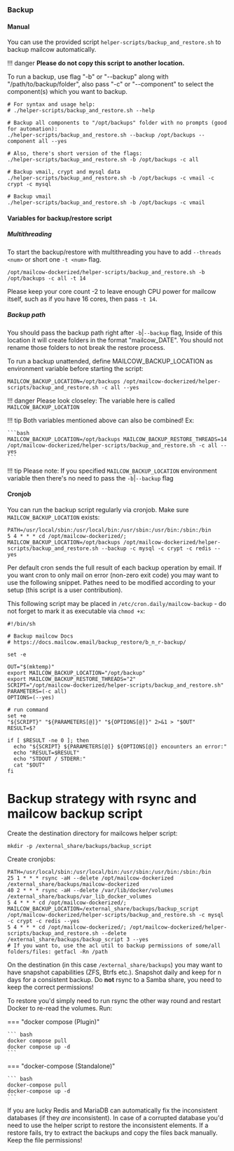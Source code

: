 ### Backup

#### Manual

You can use the provided script `helper-scripts/backup_and_restore.sh` to backup mailcow automatically.

!!! danger
    **Please do not copy this script to another location.**

To run a backup, use flag "-b" or "--backup" along with "/path/to/backup/folder", also pass "-c" or "--component"
to select the component(s) which you want to backup.

```
# For syntax and usage help:
# ./helper-scripts/backup_and_restore.sh --help

# Backup all components to "/opt/backups" folder with no prompts (good for automation):
./helper-scripts/backup_and_restore.sh --backup /opt/backups --component all --yes

# Also, there's short version of the flags:
./helper-scripts/backup_and_restore.sh -b /opt/backups -c all

# Backup vmail, crypt and mysql data
./helper-scripts/backup_and_restore.sh -b /opt/backups -c vmail -c crypt -c mysql

# Backup vmail
./helper-scripts/backup_and_restore.sh -b /opt/backups -c vmail

```

#### Variables for backup/restore script
##### Multithreading
To start the backup/restore with multithreading you have to add `--threads <num>` or short one `-t <num>` flag.

```
/opt/mailcow-dockerized/helper-scripts/backup_and_restore.sh -b /opt/backups -c all -t 14
```
Please keep your core count -2 to leave enough CPU power for mailcow itself, such as if you have 16 cores, then pass `-t 14`.

##### Backup path
You should pass the backup path right after `-b`|`--backup` flag, Inside of this location it will create folders in the format "mailcow_DATE".
You should not rename those folders to not break the restore process.

To run a backup unattended, define MAILCOW_BACKUP_LOCATION as environment variable before starting the script:

```
MAILCOW_BACKUP_LOCATION=/opt/backups /opt/mailcow-dockerized/helper-scripts/backup_and_restore.sh -c all --yes
```

!!! danger
    Please look closeley: The variable here is called `MAILCOW_BACKUP_LOCATION`

!!! tip
    Both variables mentioned above can also be combined! Ex:

    ```bash
    MAILCOW_BACKUP_LOCATION=/opt/backups MAILCOW_BACKUP_RESTORE_THREADS=14 /opt/mailcow-dockerized/helper-scripts/backup_and_restore.sh -c all --yes
    ```

!!! tip
        Please note: If you specified `MAILCOW_BACKUP_LOCATION` environment variable then there's no need to pass the `-b`|`--backup` flag

#### Cronjob

You can run the backup script regularly via cronjob. Make sure `MAILCOW_BACKUP_LOCATION` exists:

```
PATH=/usr/local/sbin:/usr/local/bin:/usr/sbin:/usr/bin:/sbin:/bin
5 4 * * * cd /opt/mailcow-dockerized/; MAILCOW_BACKUP_LOCATION=/opt/backups /opt/mailcow-dockerized/helper-scripts/backup_and_restore.sh --backup -c mysql -c crypt -c redis --yes
```

Per default cron sends the full result of each backup operation by email. If you want cron to only mail on error (non-zero exit code) you may want to use the following snippet. Pathes need to be modified according to your setup (this script is a user contribution).

This following script may be placed in `/etc/cron.daily/mailcow-backup` - do not forget to mark it as executable via `chmod +x`:

```
#!/bin/sh

# Backup mailcow Docs
# https://docs.mailcow.email/backup_restore/b_n_r-backup/

set -e

OUT="$(mktemp)"
export MAILCOW_BACKUP_LOCATION="/opt/backup"
export MAILCOW_BACKUP_RESTORE_THREADS="2"
SCRIPT="/opt/mailcow-dockerized/helper-scripts/backup_and_restore.sh"
PARAMETERS=(-c all)
OPTIONS=(--yes)

# run command
set +e
"${SCRIPT}" "${PARAMETERS[@]}" "${OPTIONS[@]}" 2>&1 > "$OUT"
RESULT=$?

if [ $RESULT -ne 0 ]; then
  echo "${SCRIPT} ${PARAMETERS[@]} ${OPTIONS[@]} encounters an error:"
  echo "RESULT=$RESULT"
  echo "STDOUT / STDERR:"
  cat "$OUT"
fi
```

# Backup strategy with rsync and mailcow backup script

Create the destination directory for mailcows helper script:
```
mkdir -p /external_share/backups/backup_script
```

Create cronjobs:
```
PATH=/usr/local/sbin:/usr/local/bin:/usr/sbin:/usr/bin:/sbin:/bin
25 1 * * * rsync -aH --delete /opt/mailcow-dockerized /external_share/backups/mailcow-dockerized
40 2 * * * rsync -aH --delete /var/lib/docker/volumes /external_share/backups/var_lib_docker_volumes
5 4 * * * cd /opt/mailcow-dockerized/; MAILCOW_BACKUP_LOCATION=/external_share/backups/backup_script /opt/mailcow-dockerized/helper-scripts/backup_and_restore.sh -c mysql -c crypt -c redis --yes
5 4 * * * cd /opt/mailcow-dockerized/; /opt/mailcow-dockerized/helper-scripts/backup_and_restore.sh --delete /external_share/backups/backup_script 3 --yes
# If you want to, use the acl util to backup permissions of some/all folders/files: getfacl -Rn /path
```

On the destination (in this case `/external_share/backups`) you may want to have snapshot capabilities (ZFS, Btrfs etc.). Snapshot daily and keep for n days for a consistent backup.
Do **not** rsync to a Samba share, you need to keep the correct permissions!

To restore you'd simply need to run rsync the other way round and restart Docker to re-read the volumes. Run:

=== "docker compose (Plugin)"

    ``` bash
    docker compose pull
    docker compose up -d
    ```

=== "docker-compose (Standalone)"

    ``` bash
    docker-compose pull
    docker-compose up -d
    ```

If you are lucky Redis and MariaDB can automatically fix the inconsistent databases (if they _are_ inconsistent).
In case of a corrupted database you'd need to use the helper script to restore the inconsistent elements. If a restore fails, try to extract the backups and copy the files back manually. Keep the file permissions!
